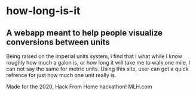 # how-long-is-it
## A webapp meant to help people visualize conversions between units

Being raised on the imperial units system, i find that I what while I know roughly how much a galon is, or how long it will take me to walk one mile, I can not say the same for metric units. Using this site, user can get a quick refrence for just how much one unit really is.

Made for the 2020, Hack From Home hackathon! MLH.com
